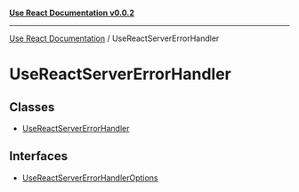[**Use React Documentation v0.0.2**](../README.md)

***

[Use React Documentation](../modules.md) / UseReactServerErrorHandler

# UseReactServerErrorHandler

## Classes

- [UseReactServerErrorHandler](classes/UseReactServerErrorHandler.md)

## Interfaces

- [UseReactServerErrorHandlerOptions](interfaces/UseReactServerErrorHandlerOptions.md)
